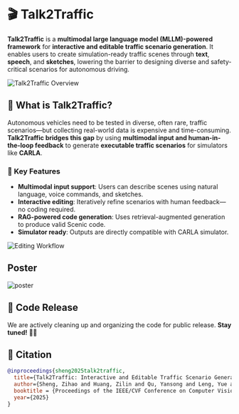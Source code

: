 # 🎬 Talk2Traffic

**Talk2Traffic** is a **multimodal large language model (MLLM)-powered framework** for **interactive and editable traffic scenario generation**. It enables users to create simulation-ready traffic scenes through **text**, **speech**, and **sketches**, lowering the barrier to designing diverse and safety-critical scenarios for autonomous driving.

![Talk2Traffic Overview](https://zihaosheng.github.io/Talk2Traffic/static/images/fig1.svg)

## 🧠 What is Talk2Traffic?

Autonomous vehicles need to be tested in diverse, often rare, traffic scenarios—but collecting real-world data is expensive and time-consuming. **Talk2Traffic bridges this gap** by using **multimodal input and human-in-the-loop feedback** to generate **executable traffic scenarios** for simulators like **CARLA**.

### 🔧 Key Features

* **Multimodal input support**: Users can describe scenes using natural language, voice commands, and sketches.
* **Interactive editing**: Iteratively refine scenarios with human feedback—no coding required.
* **RAG-powered code generation**: Uses retrieval-augmented generation to produce valid Scenic code.
* **Simulator ready**: Outputs are directly compatible with CARLA simulator.

![Editing Workflow](https://zihaosheng.github.io/Talk2Traffic/static/images/fig2.svg)

## Poster

![poster](https://raw.githubusercontent.com/zihaosheng/Talk2Traffic/html/static/images/poster.png)
  
## 📢 Code Release

We are actively cleaning up and organizing the code for public release.
**Stay tuned!** 🔧✨

## 📄 Citation

```bibtex
@inproceedings{sheng2025talk2traffic,
  title={Talk2Traffic: Interactive and Editable Traffic Scenario Generation for Autonomous Driving with Multimodal Large Language Model},
  author={Sheng, Zihao and Huang, Zilin and Qu, Yansong and Leng, Yue and Chen, Sikai},
  booktitle = {Proceedings of the IEEE/CVF Conference on Computer Vision and Pattern Recognition (CVPR) Workshops},
  year={2025}
}
```

